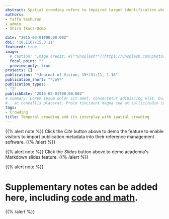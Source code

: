 ```yaml
---
abstract: Spatial crowding refers to impaired target identification when the target is surrounded by other stimuli in space. Temporal crowding refers to impaired target identification when the target is surrounded by other stimuli in time. Previously, when spatial and temporal crowding were measured in the fovea they were interrelated with amblyopic observers but almost absent with normal observers (Bonneh, Sagi, & Polat, 2007). In the current study we examined whether reliable temporal crowding can be found for normal observers with peripheral presentation (9 degrees of eccentricity), and whether similar relations between temporal and spatial crowding will emerge. To that end, we presented a sequence of three displays separated by a varying interstimulus interval (ISI). Each display included either one letter (Experiments 1a, 1b, 1c) or three letters separated by a varying interletter spacing (Experiments 2a, 2b). One of these displays included an oriented T. Observers indicated the T’s orientation. As expected, we found spatial crowding; accuracy improved as the interletter spacing increased. Critically, we also found temporal crowding; in all experiments accuracy increased as the ISI increased, even when only stimulus-onset asynchronies (SOAs) larger than 150 ms were included, ensuring this effect does not reflect mere ordinary masking. Thus, with peripheral presentation, temporal crowding also emerged for normal observers. However, only a weak interaction between temporal and spatial crowding was found.
authors:
- Yaffa Yeshurun
- admin
- Shira Tkacz-Domb

date: "2015-03-01T00:00:00Z"
doi: "10.1167/15.3.11"
featured: true
image: 
  # caption: 'Image credit: #[**Unsplash**](https://unsplash.com/photos/jdD8gXaTZsc)'
  focal_point: ""
  preview_only: true
projects: []
publication: "*Journal of Vision, 15*(3):11, 1–16"
publication_short: "*JoV*"
publication_types:
- "2"
publishDate: "2015-03-01T00:00:00Z"
# summary: Lorem ipsum dolor sit amet, consectetur adipiscing elit. Duis posuere tellus
#   ac convallis placerat. Proin tincidunt magna sed ex sollicitudin condimentum.
tags:
- Crowding
title: Temporal crowding and its interplay with spatial crowding
---
```


{{% alert note %}}
Click the *Cite* button above to demo the feature to enable visitors to import publication metadata into their reference management software.
{{% /alert %}}

{{% alert note %}}
Click the *Slides* button above to demo academia's Markdown slides feature.
{{% /alert %}}

{{% alert note %}}
# Supplementary notes can be added here, including [code and math](https://sourcethemes.com/academic/docs/writing-markdown-latex/).
{{% /alert %}}